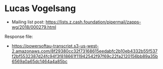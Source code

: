 # Lucas Vogelsang

* Mailing list post: <https://lists.z.cash.foundation/pipermail/zapps-wg/2018/000279.html>

Response file:

* <https://powersoftau-transcript.s3-us-west-2.amazonaws.com/8f29380cc32f73168615eedabfc2b10eb4332b55f537f2bf5532387d24fc94f3f818661f11942542f97f69c22fa2120156bb89a35b6569a0a65dc1464a4a85bc>
